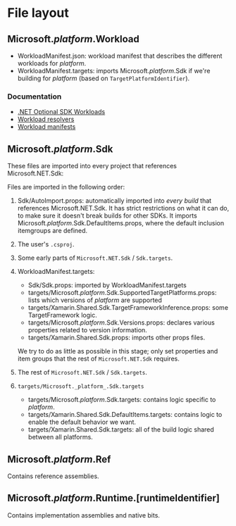 # File layout

## Microsoft._platform_.Workload

* WorkloadManifest.json: workload manifest that describes the different
  workloads for _platform_.
* WorkloadManifest.targets: imports Microsoft._platform_.Sdk if we're building
  for _platform_ (based on `TargetPlatformIdentifier`).

### Documentation

* [.NET Optional SDK
  Workloads](https://github.com/dotnet/designs/blob/main/accepted/2020/workloads/workloads.md)
* [Workload
  resolvers](https://github.com/dotnet/designs/blob/main/accepted/2020/workloads/workload-resolvers.md)
* [Workload manifests](https://github.com/dotnet/designs/pull/120)

## Microsoft._platform_.Sdk

These files are imported into every project that references Microsoft.NET.Sdk:

Files are imported in the following order:

1. Sdk/AutoImport.props: automatically imported into _every build_ that
   references Microsoft.NET.Sdk. It has strict restrictions on what it can do,
   to make sure it doesn't break builds for other SDKs. It imports
   Microsoft._platform_.Sdk.DefaultItems.props, where the default inclusion
   itemgroups are defined.

2. The user's `.csproj`.

3. Some early parts of `Microsoft.NET.Sdk` / `Sdk.targets`.

4. WorkloadManifest.targets:

    * Sdk/Sdk.props: imported by WorkloadManifest.targets
    * targets/Microsoft._platform_.Sdk.SupportedTargetPlatforms.props: lists which
      versions of _platform_ are supported
    * targets/Xamarin.Shared.Sdk.TargetFrameworkInference.props: some TargetFramework
      logic.
    * targets/Microsoft._platform_.Sdk.Versions.props: declares various properties related to
      version information.
    * targets/Xamarin.Shared.Sdk.props: imports other props files.

    We try to do as little as possible in this stage; only set properties and
    item groups that the rest of `Microsoft.NET.Sdk` requires.

5. The rest of `Microsoft.NET.Sdk` / `Sdk.targets`.

6. `targets/Microsoft._platform_.Sdk.targets`

    * targets/Microsoft._platform_.Sdk.targets: contains logic specific to _platform_.
    * targets/Xamarin.Shared.Sdk.DefaultItems.targets: contains logic to enable the
      default behavior we want.
    * targets/Xamarin.Shared.Sdk.targets: all of the build logic shared between all
      platforms.

## Microsoft._platform_.Ref

Contains reference assemblies.

## Microsoft._platform_.Runtime.[runtimeIdentifier]

Contains implementation assemblies and native bits.

